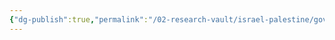 ```yaml
---
{"dg-publish":true,"permalink":"/02-research-vault/israel-palestine/governments/palestinian-democratic-union/","updated":"2025-08-28T00:42:57.557-04:00"}
---
```


